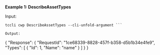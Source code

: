 **Example 1: DescribeAssetTypes**



Input: 

```
tccli cwp DescribeAssetTypes --cli-unfold-argument ```

Output: 
```
{
    "Response": {
        "RequestId": "1ce68339-8828-457f-b358-d5b1b34e4fe9",
        "Types": [
            {
                "Id": 1,
                "Name": "name"
            }
        ]
    }
}
```

